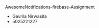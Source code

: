 A w e s o m e N o t i f i c a t i o n s - f i r e b a s e - A s s i g n m e n t 

- Gavrila Nirwasita
- 5025221227 
